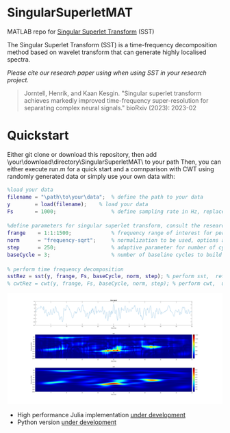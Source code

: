 # SingularSuperletMAT
 MATLAB repo for [Singular Superlet Transform](https://github.com/KaanKesgin/SingularSuperletTransform) (SST)

The Singular Superlet Transform (SST) is a time-frequency decomposition method based on wavelet transform that can generate highly localised spectra.

_Please cite our research paper using when using SST in your research project._
> Jorntell, Henrik, and Kaan Kesgin. "Singular superlet transform achieves markedly improved time-frequency super-resolution for separating complex neural signals." bioRxiv (2023): 2023-02


Quickstart 
============

Either git clone or download this repository, then add \your\download\directory\SingularSuperletMAT\ to your path
Then, you can either execute run.m for a quick start and a comnparison with CWT using randomly generated data or simply use your own data with:

```Matlab
%load your data
filename = "\path\to\your\data";  % define the path to your data
y        = load(filename);	  % load your data
Fs       = 1000;                  % define sampling rate in Hz, replace with the sampling rate of your file

%define parameters for singular superlet transform, consult the research paper above for further details
frange    = 1:1:1500;             % frequency range of interest for performing the time frequency decomposition
norm      = "frequency-sqrt";     % normalization to be used, options are: "modulus-integral", "unit", "frequency-sqrt" and "energy". Check the file normalize.m for further details
step      = 250;                  % adaptive parameter for number of cycles increment per frequency band
baseCycle = 3;                    % number of baseline cycles to build the adaptive increments on 

% perform time frequency decomposition
sstRez = sst(y, frange, Fs, baseCycle, norm, step); % perform sst,  returns the scalogram output that is timePoints x frequencyPoints
% cwtRez = cwt(y, frange, Fs, baseCycle, norm, step); % perform cwt,  uncomment if you wish to make comparisons with cwt, returns the scalogram output that is timePoints x frequencyPoints

```
![](https://github.com/KaanKesgin/SingularSuperletMAT/blob/main/comparisonMatlab.png)

- High performance Julia implementation [under development](https://github.com/KaanKesgin/SingularSuperletJL.jl)
- Python version [under development](https://github.com/KaanKesgin/SingularSuperletPY)
